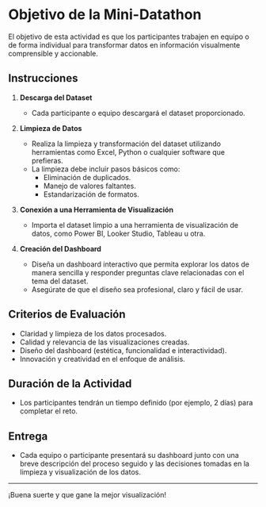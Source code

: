 # **Objetivo de la Mini-Datathon**  

El objetivo de esta actividad es que los participantes trabajen en equipo o de forma individual para transformar datos en información visualmente comprensible y accionable.  

## **Instrucciones**  

1. **Descarga del Dataset**  
   - Cada participante o equipo descargará el dataset proporcionado.  

2. **Limpieza de Datos**  
   - Realiza la limpieza y transformación del dataset utilizando herramientas como Excel, Python o cualquier software que prefieras.  
   - La limpieza debe incluir pasos básicos como:  
     - Eliminación de duplicados.  
     - Manejo de valores faltantes.  
     - Estandarización de formatos.  

3. **Conexión a una Herramienta de Visualización**  
   - Importa el dataset limpio a una herramienta de visualización de datos, como Power BI, Looker Studio, Tableau u otra.  

4. **Creación del Dashboard**  
   - Diseña un dashboard interactivo que permita explorar los datos de manera sencilla y responder preguntas clave relacionadas con el tema del dataset.  
   - Asegúrate de que el diseño sea profesional, claro y fácil de usar.  

## **Criterios de Evaluación**  

- Claridad y limpieza de los datos procesados.  
- Calidad y relevancia de las visualizaciones creadas.  
- Diseño del dashboard (estética, funcionalidad e interactividad).  
- Innovación y creatividad en el enfoque de análisis.  

## **Duración de la Actividad**  

- Los participantes tendrán un tiempo definido (por ejemplo, 2 días) para completar el reto.  

## **Entrega**  

- Cada equipo o participante presentará su dashboard junto con una breve descripción del proceso seguido y las decisiones tomadas en la limpieza y visualización de los datos.  

---

¡Buena suerte y que gane la mejor visualización!
